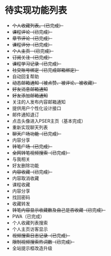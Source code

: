 # 待实现功能列表

-	~~个人收藏列表。（已完成）~~
-	~~课程评论（已完成）~~
-	~~章节评论（已完成）~~
-	~~课程评分（已完成）~~
-	~~个人主页 （已完成）~~
-	~~订阅关注（已完成）~~
-	~~课程学习记录（已完成）~~
-	~~社交账号绑定（已完成邮箱绑定）~~
-	自动回复帮助
-	~~动态邮箱通知（被点赞、被评论、被收藏）~~
-	~~好友消息邮箱通知~~
-	~~好友添加邮箱通知~~
-   关注的人发布内容邮箱通知
-   提供用户个性化设计接口
-   邮件通知退订
-	点击头像进入PSER主页（基本完成）
-   重新实现聊天列表
-	~~聊天广场功能（已完成）~~
-	内容分享
-	~~转笔广场（已完成）~~
-	~~全网转笔视频搜索（已完成）~~
-	与我相关
-	好友删除功能
-	~~内容收藏（已完成）~~
-	内容取消收藏
-	课程收藏
-	内容分享
-	找回密码
-	收藏转发
-	~~转笔内容显示收藏数及自己是否收藏（已完成）~~
-	PWA（已完成）
-	个人收藏列表搜索
-	个人主页访客显示
-	~~视频搜索日志记录（已完成）~~
-	~~限制视频搜索热词数（已完成）~~
-	全站提示框改造升级
